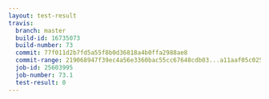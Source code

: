```yaml
---
layout: test-result
travis:
  branch: master
  build-id: 16735073
  build-number: 73
  commit: 77f011d2b7fd5a55f8b0d36818a4b0ffa2988ae8
  commit-range: 219068947f39ec4a56e3360bac55cc67648cdb03...a11aaf05c0250438e7ff07d48db0afe32dd98a8a
  job-id: 25603995
  job-number: 73.1
  test-result: 0
---
```

